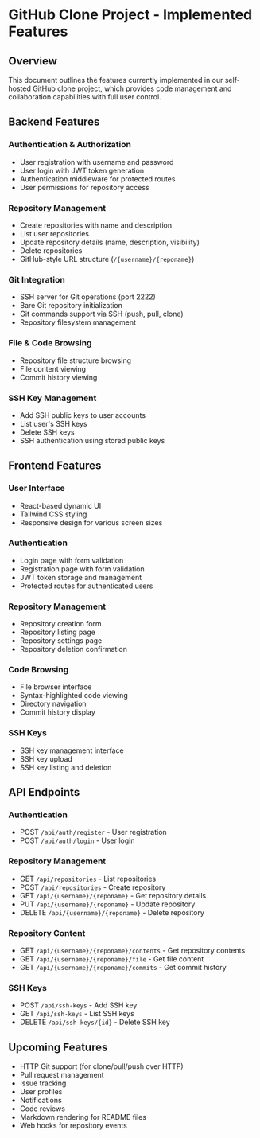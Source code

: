 # GitHub Clone Project - Implemented Features

## Overview
This document outlines the features currently implemented in our self-hosted GitHub clone project, which provides code management and collaboration capabilities with full user control.

## Backend Features

### Authentication & Authorization
- User registration with username and password
- User login with JWT token generation
- Authentication middleware for protected routes
- User permissions for repository access

### Repository Management
- Create repositories with name and description
- List user repositories
- Update repository details (name, description, visibility)
- Delete repositories
- GitHub-style URL structure (`/{username}/{reponame}`)

### Git Integration
- SSH server for Git operations (port 2222)
- Bare Git repository initialization
- Git commands support via SSH (push, pull, clone)
- Repository filesystem management

### File & Code Browsing
- Repository file structure browsing
- File content viewing
- Commit history viewing

### SSH Key Management
- Add SSH public keys to user accounts
- List user's SSH keys
- Delete SSH keys
- SSH authentication using stored public keys

## Frontend Features

### User Interface
- React-based dynamic UI
- Tailwind CSS styling
- Responsive design for various screen sizes

### Authentication
- Login page with form validation
- Registration page with form validation
- JWT token storage and management
- Protected routes for authenticated users

### Repository Management
- Repository creation form
- Repository listing page
- Repository settings page
- Repository deletion confirmation

### Code Browsing
- File browser interface
- Syntax-highlighted code viewing
- Directory navigation
- Commit history display

### SSH Keys
- SSH key management interface
- SSH key upload
- SSH key listing and deletion

## API Endpoints

### Authentication
- POST `/api/auth/register` - User registration
- POST `/api/auth/login` - User login

### Repository Management
- GET `/api/repositories` - List repositories
- POST `/api/repositories` - Create repository
- GET `/api/{username}/{reponame}` - Get repository details
- PUT `/api/{username}/{reponame}` - Update repository
- DELETE `/api/{username}/{reponame}` - Delete repository

### Repository Content
- GET `/api/{username}/{reponame}/contents` - Get repository contents
- GET `/api/{username}/{reponame}/file` - Get file content
- GET `/api/{username}/{reponame}/commits` - Get commit history

### SSH Keys
- POST `/api/ssh-keys` - Add SSH key
- GET `/api/ssh-keys` - List SSH keys
- DELETE `/api/ssh-keys/{id}` - Delete SSH key

## Upcoming Features
- HTTP Git support (for clone/pull/push over HTTP)
- Pull request management
- Issue tracking
- User profiles
- Notifications
- Code reviews
- Markdown rendering for README files
- Web hooks for repository events
